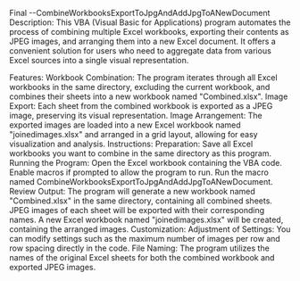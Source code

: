 Final --CombineWorkbooksExportToJpgAndAddJpgToANewDocument
Description:
This VBA (Visual Basic for Applications) program automates the process of combining multiple Excel workbooks, exporting their contents as JPEG images, and arranging them into a new Excel document. It offers a convenient solution for users who need to aggregate data from various Excel sources into a single visual representation.

Features:
Workbook Combination: The program iterates through all Excel workbooks in the same directory, excluding the current workbook, and combines their sheets into a new workbook named "Combined.xlsx".
Image Export: Each sheet from the combined workbook is exported as a JPEG image, preserving its visual representation.
Image Arrangement: The exported images are loaded into a new Excel workbook named "joinedimages.xlsx" and arranged in a grid layout, allowing for easy visualization and analysis.
Instructions:
Preparation: Save all Excel workbooks you want to combine in the same directory as this program.
Running the Program:
Open the Excel workbook containing the VBA code.
Enable macros if prompted to allow the program to run.
Run the macro named CombineWorkbooksExportToJpgAndAddJpgToANewDocument.
Review Output:
The program will generate a new workbook named "Combined.xlsx" in the same directory, containing all combined sheets.
JPEG images of each sheet will be exported with their corresponding names.
A new Excel workbook named "joinedimages.xlsx" will be created, containing the arranged images.
Customization:
Adjustment of Settings: You can modify settings such as the maximum number of images per row and row spacing directly in the code.
File Naming: The program utilizes the names of the original Excel sheets for both the combined workbook and exported JPEG images.
